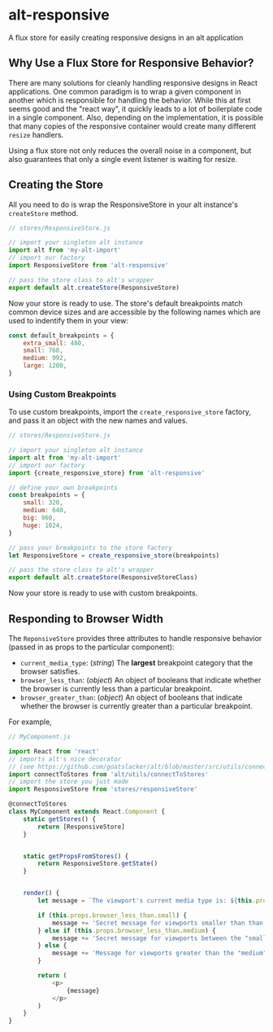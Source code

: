 # alt-responsive

A flux store for easily creating responsive designs in an alt application


## Why Use a Flux Store for Responsive Behavior?

There are many solutions for cleanly handling responsive designs in React applications. One common paradigm is to wrap a given component in another which is responsible for handling the behavior. While this at first seems good and the "react way", it quickly leads to a lot of boilerplate code in a single component. Also, depending on the implementation, it is possible that many copies of the responsive container would create many different `resize` handlers.

Using a flux store not only reduces the overall noise in a component, but also guarantees that only a single event listener is waiting for resize.


## Creating the Store

All you need to do is wrap the ResponsiveStore in your alt instance's `createStore` method. 
```js
// stores/ResponsiveStore.js

// import your singleton alt instance
import alt from 'my-alt-import'
// import our factory
import ResponsiveStore from 'alt-responsive'

// pass the store class to alt's wrapper    
export default alt.createStore(ResponsiveStore)
```

Now your store is ready to use. The store's default breakpoints match common device sizes and are accessible by the following names which are used to indentify them in your view: 

```js
const default_breakpoints = {
    extra_small: 480,
    small: 768,
    medium: 992,
    large: 1200,
}
```


### Using Custom Breakpoints

To use custom breakpoints, import the `create_responsive_store` factory, and pass it an object with the new names and values. 
```js
// stores/ResponsiveStore.js

// import your singleton alt instance
import alt from 'my-alt-import'
// import our factory
import {create_responsive_store} from 'alt-responsive'

// define your own breakpoints
const breakpoints = {
    small: 320,
    medium: 640,
    big: 960,
    huge: 1024,
}

// pass your breakpoints to the store factory
let ResponsiveStore = create_responsive_store(breakpoints)

// pass the store class to alt's wrapper    
export default alt.createStore(ResponsiveStoreClass)
```

Now your store is ready to use with custom breakpoints.


## Responding to Browser Width

The `ReponsiveStore` provides three attributes to handle responsive behavior (passed in as props to the particular component):

* `current_media_type`: (*string*) The **largest** breakpoint category that the browser satisfies.
* `browser_less_than`: (*object*) An object of booleans that indicate whether the browser is currently less than a particular breakpoint.
* `browser_greater_than`: (*object*) An object of booleans that indicate whether the browser is currently greater than a particular breakpoint.

For example,

```js
// MyComponent.js

import React from 'react'
// imports alt's nice decorator
// (see https://github.com/goatslacker/alt/blob/master/src/utils/connectToStores.js)
import connectToStores from 'alt/utils/connectToStores'
// import the store you just made
import ResponsiveStore from 'stores/responsiveStore'

@connectToStores
class MyComponent extends React.Component {
    static getStores() {
        return [ResponsiveStore]
    }


    static getPropsFromStores() {
        return ResponsiveStore.getState()
    }


    render() {
        let message = `The viewport's current media type is: ${this.props.current_media_type}.  `

        if (this.props.browser_less_than.small) {
            message += 'Secret message for viewports smaller than than the "small" breakpoint!'
        } else if (this.props.browser_less_than.medium) {
            message += 'Secret message for viewports between the "small" and "medium" breakpoints!'
        } else {
            message += 'Message for viewports greater than the "medium" breakpoint.'
        }

        return (
            <p>
                {message}
            </p>
        )
    }
}
```
